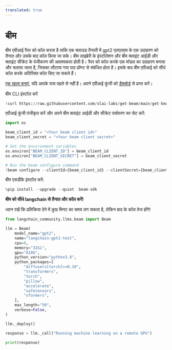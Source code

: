 ```yaml
---
translated: true
---
```


# बीम

बीम एपीआई रैपर को कॉल करता है ताकि एक क्लाउड तैनाती में gpt2 एलएलएम के एक उदाहरण को तैनात और उसके बाद कॉल किया जा सके। बीम लाइब्रेरी के इंस्टॉलेशन और बीम क्लाइंट आईडी और क्लाइंट सीक्रेट के पंजीकरण की आवश्यकता होती है। रैपर को कॉल करके एक मॉडल का उदाहरण बनाया और चलाया जाता है, जिसका लौटाया गया पाठ प्रॉम्प्ट से संबंधित होता है। इसके बाद बीम एपीआई को सीधे कॉल करके अतिरिक्त कॉल किए जा सकते हैं।

[एक खाता बनाएं](https://www.beam.cloud/), यदि आपके पास पहले से नहीं है। अपने एपीआई कुंजी को [डैशबोर्ड](https://www.beam.cloud/dashboard/settings/api-keys) से प्राप्त करें।

बीम CLI इंस्टॉल करें

```python
!curl https://raw.githubusercontent.com/slai-labs/get-beam/main/get-beam.sh -sSfL | sh
```

एपीआई कुंजी पंजीकृत करें और अपने बीम क्लाइंट आईडी और सीक्रेट पर्यावरण चर सेट करें:

```python
import os

beam_client_id = "<Your beam client id>"
beam_client_secret = "<Your beam client secret>"

# Set the environment variables
os.environ["BEAM_CLIENT_ID"] = beam_client_id
os.environ["BEAM_CLIENT_SECRET"] = beam_client_secret

# Run the beam configure command
!beam configure --clientId={beam_client_id} --clientSecret={beam_client_secret}
```

बीम एसडीके इंस्टॉल करें:

```python
%pip install --upgrade --quiet  beam-sdk
```

**बीम को सीधे langchain से तैनात और कॉल करें!**

ध्यान रखें कि प्रतिक्रिया देने में कुछ मिनट का समय लग सकता है, लेकिन बाद के कॉल तेज होंगे!

```python
from langchain_community.llms.beam import Beam

llm = Beam(
    model_name="gpt2",
    name="langchain-gpt2-test",
    cpu=8,
    memory="32Gi",
    gpu="A10G",
    python_version="python3.8",
    python_packages=[
        "diffusers[torch]>=0.10",
        "transformers",
        "torch",
        "pillow",
        "accelerate",
        "safetensors",
        "xformers",
    ],
    max_length="50",
    verbose=False,
)

llm._deploy()

response = llm._call("Running machine learning on a remote GPU")

print(response)
```
